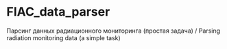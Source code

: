 # FIAC_data_parser
Парсинг данных радиационного мониторинга (простая задача) / Parsing radiation monitoring data (a simple task)
